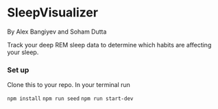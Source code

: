 # SleepVisualizer

By Alex Bangiyev and Soham Dutta

Track your deep REM sleep data to determine which habits are affecting your sleep.

### Set up

Clone this to your repo. In your terminal run

`npm install`
`npm run seed`
`npm run start-dev`




